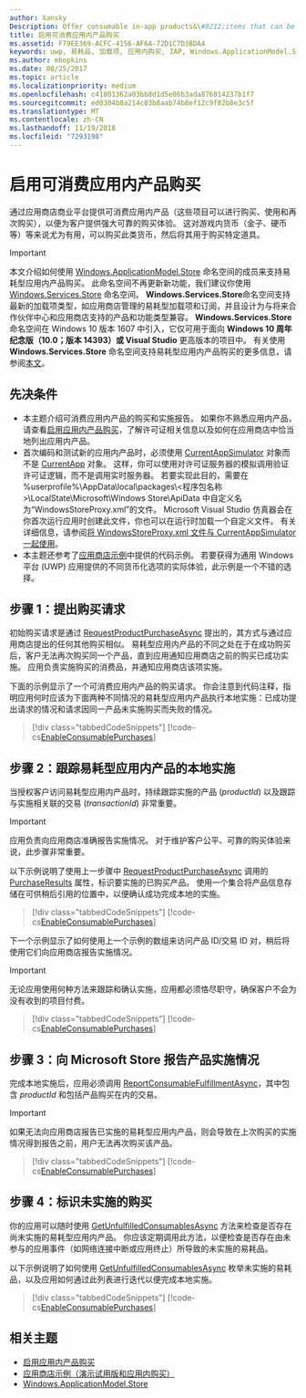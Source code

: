 ```yaml
---
author: Xansky
Description: Offer consumable in-app products&\#8212;items that can be purchased, used, and purchased again&\#8212;through the Store commerce platform to provide your customers with a purchase experience that is both robust and reliable.
title: 启用可消费应用内产品购买
ms.assetid: F79EE369-ACFC-4156-AF6A-72D1C7D3BDA4
keywords: uwp, 易耗品, 加载项, 应用内购买, IAP, Windows.ApplicationModel.Store
ms.author: mhopkins
ms.date: 08/25/2017
ms.topic: article
ms.localizationpriority: medium
ms.openlocfilehash: c41801362a03bb8d1d5e06b3ada876014237b1f7
ms.sourcegitcommit: ed0304b8a214c03b8aab74b8ef12c9f82b8e3c5f
ms.translationtype: MT
ms.contentlocale: zh-CN
ms.lasthandoff: 11/19/2018
ms.locfileid: "7293198"
---
```

# <a name="enable-consumable-in-app-product-purchases"></a>启用可消费应用内产品购买

通过应用商店商业平台提供可消费应用内产品（这些项目可以进行购买、使用和再次购买），以便为客户提供强大可靠的购买体验。 这对游戏内货币（金子、硬币等）等来说尤为有用，可以购买此类货币，然后将其用于购买特定道具。

> [!IMPORTANT]
> 本文介绍如何使用 [Windows.ApplicationModel.Store](https://msdn.microsoft.com/library/windows/apps/windows.applicationmodel.store.aspx) 命名空间的成员来支持易耗型应用内产品购买。 此命名空间不再更新新功能，我们建议你使用 [Windows.Services.Store](https://msdn.microsoft.com/library/windows/apps/windows.services.store.aspx) 命名空间。 **Windows.Services.Store**命名空间支持最新的加载项类型，如应用商店管理的易耗型加载项和订阅，并且设计为与将来合作伙伴中心和应用商店支持的产品和功能类型兼容。 **Windows.Services.Store** 命名空间在 Windows 10 版本 1607 中引入，它仅可用于面向 **Windows 10 周年纪念版（10.0；版本 14393）或 Visual Studio** 更高版本的项目中。 有关使用 **Windows.Services.Store** 命名空间支持易耗型应用内产品购买的更多信息，请参阅[本文](enable-consumable-add-on-purchases.md)。

## <a name="prerequisites"></a>先决条件

-   本主题介绍可消费应用内产品的购买和实施报告。 如果你不熟悉应用内产品，请查看[启用应用内产品购买](enable-in-app-product-purchases.md)，了解许可证相关信息以及如何在应用商店中恰当地列出应用内产品。
-   首次编码和测试新的应用内产品时，必须使用 [CurrentAppSimulator](https://docs.microsoft.com/uwp/api/Windows.ApplicationModel.Store.CurrentAppSimulator) 对象而不是 [CurrentApp](https://docs.microsoft.com/uwp/api/Windows.ApplicationModel.Store.CurrentApp) 对象。 这样，你可以使用对许可证服务器的模拟调用验证许可证逻辑，而不是调用实时服务器。 若要实现此目的，需要在 %userprofile%\\AppData\\local\\packages\\&lt;程序包名称&gt;\\LocalState\\Microsoft\\Windows Store\\ApiData 中自定义名为“WindowsStoreProxy.xml”的文件。 Microsoft Visual Studio 仿真器会在你首次运行应用时创建此文件，你也可以在运行时加载一个自定义文件。 有关详细信息，请参阅[将 WindowsStoreProxy.xml 文件与 CurrentAppSimulator 一起使用](in-app-purchases-and-trials-using-the-windows-applicationmodel-store-namespace.md#proxy)。
-   本主题还参考了[应用商店示例](https://github.com/Microsoft/Windows-universal-samples/tree/win10-1507/Samples/Store)中提供的代码示例。 若要获得为通用 Windows 平台 (UWP) 应用提供的不同货币化选项的实际体验，此示例是一个不错的选择。

## <a name="step-1-making-the-purchase-request"></a>步骤 1：提出购买请求

初始购买请求是通过 [RequestProductPurchaseAsync](https://docs.microsoft.com/uwp/api/windows.applicationmodel.store.currentapp.requestproductpurchaseasync) 提出的，其方式与通过应用商店提出的任何其他购买相似。 易耗型应用内产品的不同之处在于在成功购买后，客户无法再次购买同一个产品，直到应用通知应用商店之前的购买已成功实施。 应用负责实施购买的消费品，并通知应用商店该项实施。

下面的示例显示了一个可消费应用内产品的购买请求。 你会注意到代码注释，指明应用何时应该为下面两种不同情况的易耗型应用内产品执行本地实施：已成功提出请求的情况和请求因同一产品未实施购买而失败的情况。

> [!div class="tabbedCodeSnippets"]
[!code-cs[EnableConsumablePurchases](./code/InAppPurchasesAndLicenses/cs/EnableConsumablePurchases.cs#MakePurchaseRequest)]

## <a name="step-2-tracking-local-fulfillment-of-the-consumable"></a>步骤 2：跟踪易耗型应用内产品的本地实施

当授权客户访问易耗型应用内产品时，持续跟踪实施的产品 (*productId*) 以及跟踪与实施相关联的交易 (*transactionId*) 非常重要。

> [!IMPORTANT]
> 应用负责向应用商店准确报告实施情况。 对于维护客户公平、可靠的购买体验来说，此步骤非常重要。

以下示例说明了使用上一步骤中 [RequestProductPurchaseAsync](https://docs.microsoft.com/uwp/api/windows.applicationmodel.store.currentapp.requestproductpurchaseasync) 调用的 [PurchaseResults](https://msdn.microsoft.com/library/windows/apps/dn263392) 属性，标识要实施的已购买产品。 使用一个集合将产品信息存储在可供稍后引用的位置中，以便确认成功完成本地的实施。

> [!div class="tabbedCodeSnippets"]
[!code-cs[EnableConsumablePurchases](./code/InAppPurchasesAndLicenses/cs/EnableConsumablePurchases.cs#GrantFeatureLocally)]

下一个示例显示了如何使用上一个示例的数组来访问产品 ID/交易 ID 对，稍后将使用它们向应用商店报告实施情况。

> [!IMPORTANT]
> 无论应用使用何种方法来跟踪和确认实施，应用都必须恪尽职守，确保客户不会为没有收到的项目付费。

> [!div class="tabbedCodeSnippets"]
[!code-cs[EnableConsumablePurchases](./code/InAppPurchasesAndLicenses/cs/EnableConsumablePurchases.cs#IsLocallyFulfilled)]

## <a name="step-3-reporting-product-fulfillment-to-the-store"></a>步骤 3：向 Microsoft Store 报告产品实施情况

完成本地实施后，应用必须调用 [ReportConsumableFulfillmentAsync](https://docs.microsoft.com/uwp/api/windows.applicationmodel.store.currentapp.reportconsumablefulfillmentasync)，其中包含 *productId* 和包括产品购买在内的交易。

> [!IMPORTANT]
> 如果无法向应用商店报告已实施的易耗型应用内产品，则会导致在上次购买的实施情况得到报告之前，用户无法再次购买该产品。

> [!div class="tabbedCodeSnippets"]
[!code-cs[EnableConsumablePurchases](./code/InAppPurchasesAndLicenses/cs/EnableConsumablePurchases.cs#ReportFulfillment)]

## <a name="step-4-identifying-unfulfilled-purchases"></a>步骤 4：标识未实施的购买

你的应用可以随时使用 [GetUnfulfilledConsumablesAsync](https://docs.microsoft.com/uwp/api/windows.applicationmodel.store.currentapp.getunfulfilledconsumablesasync) 方法来检查是否存在尚未实施的易耗型应用内产品。 你应该定期调用此方法，以便检查是否存在由未参与的应用事件（如网络连接中断或应用终止）所导致的未实施的易耗品。

以下示例说明了如何使用 [GetUnfulfilledConsumablesAsync](https://docs.microsoft.com/uwp/api/windows.applicationmodel.store.currentapp.getunfulfilledconsumablesasync) 枚举未实施的易耗品，以及应用如何通过此列表进行迭代以便完成本地实施。

> [!div class="tabbedCodeSnippets"]
[!code-cs[EnableConsumablePurchases](./code/InAppPurchasesAndLicenses/cs/EnableConsumablePurchases.cs#GetUnfulfilledConsumables)]

## <a name="related-topics"></a>相关主题

* [启用应用内产品购买](enable-in-app-product-purchases.md)
* [应用商店示例（演示试用版和应用内购买）](https://github.com/Microsoft/Windows-universal-samples/tree/win10-1507/Samples/Store)
* [Windows.ApplicationModel.Store](https://msdn.microsoft.com/library/windows/apps/br225197)
 

 
